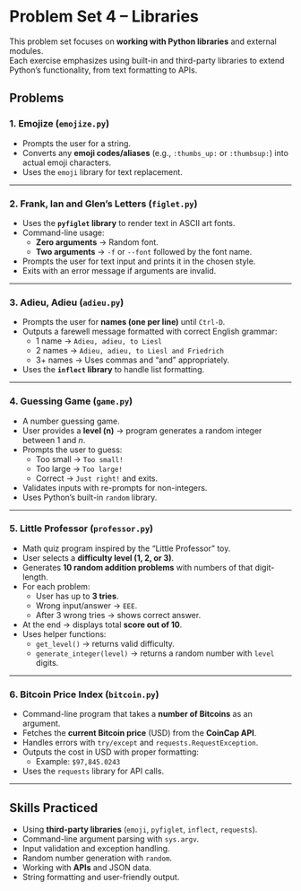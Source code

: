 # Problem Set 4 – Libraries

This problem set focuses on **working with Python libraries** and external modules.  
Each exercise emphasizes using built-in and third-party libraries to extend Python’s functionality, from text formatting to APIs.

## Problems

### 1. Emojize (`emojize.py`)
- Prompts the user for a string.  
- Converts any **emoji codes/aliases** (e.g., `:thumbs_up:` or `:thumbsup:`) into actual emoji characters.  
- Uses the `emoji` library for text replacement.  

---

### 2. Frank, Ian and Glen’s Letters (`figlet.py`)
- Uses the **`pyfiglet` library** to render text in ASCII art fonts.  
- Command-line usage:
  - **Zero arguments** → Random font.  
  - **Two arguments** → `-f` or `--font` followed by the font name.  
- Prompts the user for text input and prints it in the chosen style.  
- Exits with an error message if arguments are invalid.  

---

### 3. Adieu, Adieu (`adieu.py`)
- Prompts the user for **names (one per line)** until `Ctrl-D`.  
- Outputs a farewell message formatted with correct English grammar:  
  - 1 name → `Adieu, adieu, to Liesl`  
  - 2 names → `Adieu, adieu, to Liesl and Friedrich`  
  - 3+ names → Uses commas and “and” appropriately.  
- Uses the **`inflect` library** to handle list formatting.  

---

### 4. Guessing Game (`game.py`)
- A number guessing game.  
- User provides a **level (n)** → program generates a random integer between 1 and *n*.  
- Prompts the user to guess:
  - Too small → `Too small!`  
  - Too large → `Too large!`  
  - Correct → `Just right!` and exits.  
- Validates inputs with re-prompts for non-integers.  
- Uses Python’s built-in `random` library.  

---

### 5. Little Professor (`professor.py`)
- Math quiz program inspired by the “Little Professor” toy.  
- User selects a **difficulty level (1, 2, or 3)**.  
- Generates **10 random addition problems** with numbers of that digit-length.  
- For each problem:
  - User has up to **3 tries**.  
  - Wrong input/answer → `EEE`.  
  - After 3 wrong tries → shows correct answer.  
- At the end → displays total **score out of 10**.  
- Uses helper functions:
  - `get_level()` → returns valid difficulty.  
  - `generate_integer(level)` → returns a random number with `level` digits.  

---

### 6. Bitcoin Price Index (`bitcoin.py`)
- Command-line program that takes a **number of Bitcoins** as an argument.  
- Fetches the **current Bitcoin price** (USD) from the **CoinCap API**.  
- Handles errors with `try/except` and `requests.RequestException`.  
- Outputs the cost in USD with proper formatting:  
  - Example: `$97,845.0243`  
- Uses the `requests` library for API calls.  

---

## Skills Practiced
- Using **third-party libraries** (`emoji`, `pyfiglet`, `inflect`, `requests`).  
- Command-line argument parsing with `sys.argv`.  
- Input validation and exception handling.  
- Random number generation with `random`.  
- Working with **APIs** and JSON data.  
- String formatting and user-friendly output.  
